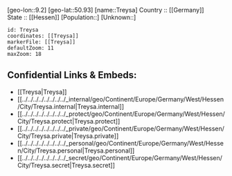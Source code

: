 ﻿---
location: [50.93,9.2] 
mapzoom: [7,12] 
mapmarker: city 
type: City
tags:
- geo/City


SpocWebEntityId: 34973
isDeleted: false
confidential: public

---
[geo-lon::9.2] 
[geo-lat::50.93] 
[name::Treysa] 
Country :: [[Germany]]  
State :: [[Hessen]] 
[Population::] 
[Unknown::] 


```leaflet
id: Treysa
coordinates: [[Treysa]] 
markerFile: [[Treysa]] 
defaultZoom: 11 
maxZoom: 18
```


## Confidential Links & Embeds: 
- [[Treysa|Treysa]]  
- [[../../../../../../../../_internal/geo/Continent/Europe/Germany/West/Hessen/City/Treysa.internal|Treysa.internal]] 
- [[../../../../../../../../_protect/geo/Continent/Europe/Germany/West/Hessen/City/Treysa.protect|Treysa.protect]] 
- [[../../../../../../../../_private/geo/Continent/Europe/Germany/West/Hessen/City/Treysa.private|Treysa.private]] 
- [[../../../../../../../../_personal/geo/Continent/Europe/Germany/West/Hessen/City/Treysa.personal|Treysa.personal]] 
- [[../../../../../../../../_secret/geo/Continent/Europe/Germany/West/Hessen/City/Treysa.secret|Treysa.secret]] 
